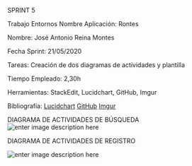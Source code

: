 ﻿SPRINT 5

Trabajo Entornos Nombre Aplicación: Rontes

Nombre: José Antonio Reina Montes 

Fecha Sprint: 21/05/2020

Tareas: Creación de dos diagramas de actividades y plantilla

Tiempo Empleado: 2,30h

Herramientas: StackEdit, Lucidchart, GitHub, Imgur

Bibliografía:  [Lucidchart](https://app.lucidchart.com/)  [GitHub](https://github.com/)  [Imgur](https://imgur.com/)

DIAGRAMA DE ACTIVIDADES  DE BÚSQUEDA
![enter image description here](https://i.imgur.com/KCefCrX.png)


DIAGRAMA DE ACTIVIDADES  DE REGISTRO

![enter image description here](https://i.imgur.com/vrS7bmJ.png)
